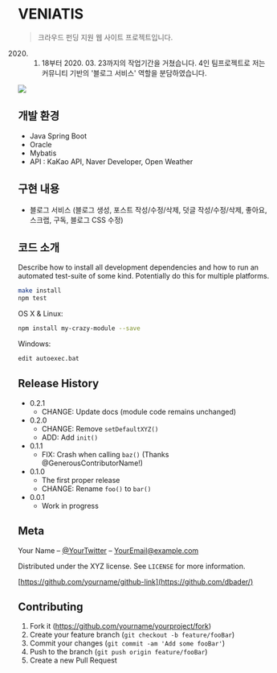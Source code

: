# VENIATIS
> 크라우드 펀딩 지원 웹 사이트 프로젝트입니다.
2020. 01. 18부터 2020. 03. 23까지의 작업기간을 거쳤습니다.
4인 팀프로젝트로 저는 커뮤니티 기반의 '블로그 서비스' 역할을 분담하였습니다.

![](header.png)

## 개발 환경
- Java Spring Boot
- Oracle
- Mybatis
- API : KaKao API, Naver Developer, Open Weather


## 구현 내용
- 블로그 서비스 (블로그 생성, 포스트 작성/수정/삭제, 덧글 작성/수정/삭제, 좋아요, 스크랩, 구독, 블로그 CSS 수정)


## 코드 소개

Describe how to install all development dependencies and how to run an automated test-suite of some kind. Potentially do this for multiple platforms.

```sh
make install
npm test
```
OS X & Linux:

```sh
npm install my-crazy-module --save
```

Windows:

```sh
edit autoexec.bat
```
## Release History

* 0.2.1
    * CHANGE: Update docs (module code remains unchanged)
* 0.2.0
    * CHANGE: Remove `setDefaultXYZ()`
    * ADD: Add `init()`
* 0.1.1
    * FIX: Crash when calling `baz()` (Thanks @GenerousContributorName!)
* 0.1.0
    * The first proper release
    * CHANGE: Rename `foo()` to `bar()`
* 0.0.1
    * Work in progress

## Meta

Your Name – [@YourTwitter](https://twitter.com/dbader_org) – YourEmail@example.com

Distributed under the XYZ license. See ``LICENSE`` for more information.

[https://github.com/yourname/github-link](https://github.com/dbader/)

## Contributing

1. Fork it (<https://github.com/yourname/yourproject/fork>)
2. Create your feature branch (`git checkout -b feature/fooBar`)
3. Commit your changes (`git commit -am 'Add some fooBar'`)
4. Push to the branch (`git push origin feature/fooBar`)
5. Create a new Pull Request

<!-- Markdown link & img dfn's -->
[npm-image]: https://img.shields.io/npm/v/datadog-metrics.svg?style=flat-square
[npm-url]: https://npmjs.org/package/datadog-metrics
[npm-downloads]: https://img.shields.io/npm/dm/datadog-metrics.svg?style=flat-square
[travis-image]: https://img.shields.io/travis/dbader/node-datadog-metrics/master.svg?style=flat-square
[travis-url]: https://travis-ci.org/dbader/node-datadog-metrics
[wiki]: https://github.com/yourname/yourproject/wiki
